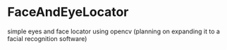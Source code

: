 # FaceAndEyeLocator
simple eyes and face locator using opencv (planning on expanding it to a facial recognition software)
